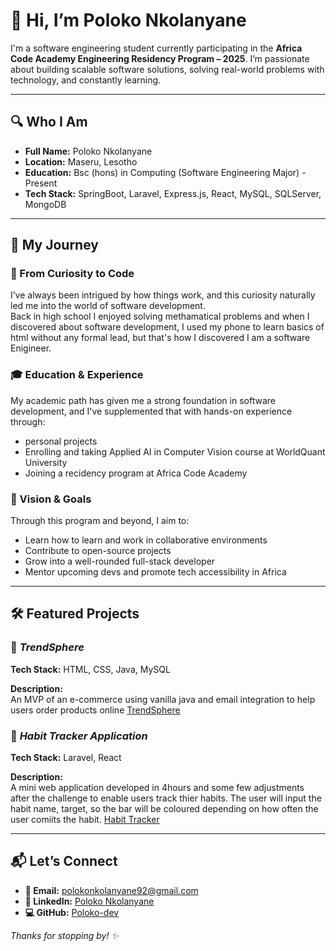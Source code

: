 # 👋 Hi, I’m Poloko Nkolanyane

I'm a software engineering student currently participating in the **Africa Code Academy Engineering Residency Program – 2025**. I’m passionate about building scalable software solutions, solving real-world problems with technology, and constantly learning.

---

## 🔍 Who I Am

- **Full Name:** Poloko Nkolanyane 
- **Location:** Maseru, Lesotho  
- **Education:** Bsc (hons) in Computing (Software Engineering Major) - Present
- **Tech Stack:** SpringBoot, Laravel, Express.js, React, MySQL, SQLServer, MongoDB 

---

## 🚀 My Journey

### 🌱 From Curiosity to Code  
I’ve always been intrigued by how things work, and this curiosity naturally led me into the world of software development.  
Back in high school I enjoyed solving methamatical problems and when I discovered about software development, I used my phone to learn basics of html without any formal lead, but that's how I discovered I am a software Enigineer.

### 🎓 Education & Experience  
My academic path has given me a strong foundation in software development, and I've supplemented that with hands-on experience through: 
* personal projects
* Enrolling and taking Applied AI in Computer Vision course at WorldQuant University
* Joining a recidency program at Africa Code Academy

### 🎯 Vision & Goals  
Through this program and beyond, I aim to:
- Learn how to learn and work in collaborative environments
- Contribute to open-source projects  
- Grow into a well-rounded full-stack developer  
- Mentor upcoming devs and promote tech accessibility in Africa  

---

## 🛠️ Featured Projects

### 📌 *TrendSphere*  
**Tech Stack:** HTML, CSS, Java, MySQL

**Description:**  
An MVP of an e-commerce using vanilla java and email integration to help users order products online
[TrendSphere](https://github.com/Poloko-dev/Trendsphere)

### 📌 *Habit Tracker Application*  
**Tech Stack:** Laravel, React 

**Description:**  
A mini web application developed in 4hours and some few adjustments after the challenge to enable users track thier habits.
The user will input the habit name, target, so the bar will be coloured depending on how often the user comiits
the habit. [Habit Tracker](https://github.com/Poloko-dev/Habit-_Tracker)

---

## 📬 Let’s Connect

- **📧 Email:** polokonkolanyane92@gmail.com  
- **💼 LinkedIn:** [Poloko Nkolanyane](https://linkedin.com/in/poloko-nkolanyane-379925221)  
- **💻 GitHub:** [Poloko-dev](https://github.com/Poloko-dev)

_Thanks for stopping by! ✨_
